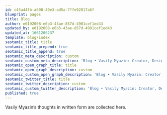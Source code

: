 ```yaml
---
id: c45a44fb-a608-40e3-ad5a-7ffe92017a6f
blueprint: pages
title: Blog
author: e0192008-e6b3-43ae-857d-4901cef1ed43
updated_by: e0192008-e6b3-43ae-857d-4901cef1ed43
updated_at: 1661206237
template: blog/index
seotamic_title: title
seotamic_title_prepend: true
seotamic_title_append: true
seotamic_meta_description: custom
seotamic_custom_meta_description: 'Blog • Vasily Myazin: Creator, Designer, Traveler, Mentor. Get Inspired and Become Productive with me!'
seotamic_open_graph_title: title
seotamic_open_graph_description: custom
seotamic_custom_open_graph_description: 'Blog • Vasily Myazin: Creator, Designer, Traveler, Mentor. Get Inspired and Become Productive with me!'
seotamic_twitter_title: title
seotamic_twitter_description: custom
seotamic_custom_twitter_description: 'Blog • Vasily Myazin: Creator, Designer, Traveler, Mentor. Get Inspired and Become Productive with me!'
published: true
---
```

Vasily Myazin’s thoughts in written form are collected here.